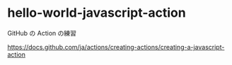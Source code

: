 # hello-world-javascript-action

GitHub の Action の練習

https://docs.github.com/ja/actions/creating-actions/creating-a-javascript-action
